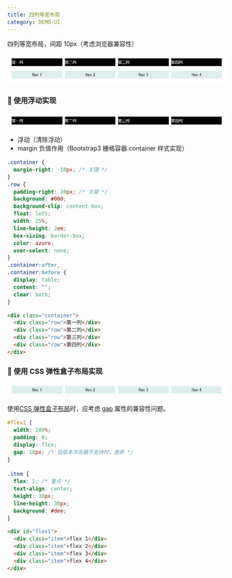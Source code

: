 ```yaml
---
title: 四列等宽布局
category: DEMO-UI
---
```


四列等宽布局，间距 10px（考虑浏览器兼容性）

![](./images/vertical-4.png)

### 🔭 使用浮动实现

![](./images/vertical-4-float.png)

- 浮动（清除浮动）
- margin 负值作用（Bootstrap3 栅格容器.container 样式实现）

```css
.container {
  margin-right: -10px; /* 关键 */
}
.row {
  padding-right: 10px; /* 关键 */
  background: #000;
  background-clip: content-box;
  float: left;
  width: 25%;
  line-height: 2em;
  box-sizing: border-box;
  color: azure;
  user-select: none;
}
.container:after,
.container:before {
  display: table;
  content: "";
  clear: both;
}
```

```html
<div class="container">
  <div class="row">第一列</div>
  <div class="row">第二列</div>
  <div class="row">第三列</div>
  <div class="row">第四列</div>
</div>
```

### 🔭 使用 CSS 弹性盒子布局实现

![](./images/vertical-4-flex.png)

使用[CSS 弹性盒子布局](https://developer.mozilla.org/zh-CN/docs/Web/CSS/CSS_flexible_box_layout)时，应考虑 [gap](https://developer.mozilla.org/zh-CN/docs/Web/CSS/gap) 属性的兼容性问题。

```css
#flex1 {
  width: 100%;
  padding: 0;
  display: flex;
  gap: 10px; /* 低版本浏览器不支持时，舍弃 */
}

.item {
  flex: 1; /* 重点 */
  text-align: center;
  height: 30px;
  line-height: 30px;
  background: #dee;
}
```

```html
<div id="flex1">
  <div class="item">flex 1</div>
  <div class="item">flex 2</div>
  <div class="item">flex 3</div>
  <div class="item">flex 4</div>
</div>
```
